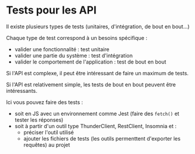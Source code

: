 # Tests pour les API

Il existe plusieurs types de tests (unitaires, d'intégration, de bout en bout...)

Chaque type de test correspond à un besoins spécifique :

- valider une fonctionnalité : test unitaire
- valider une partie du système : test d'intégration
- valider le comportement de l'application : test de bout en bout

Si l'API est complexe, il peut être intéressant de faire un maximum de tests.

Si l'API est relativement simple, les tests de bout en bout peuvent être intéressants.

Ici vous pouvez faire des tests :

- soit en JS avec un environnement comme Jest (faire des `fetch()` et tester les réponses)
- soit à partir d'un outil type ThunderClient, RestClient, Insomnia et :
  - préciser l'outil utilisé
  - ajouter les fichiers de tests (les outils permenttent d'exporter les requêtes) au projet
